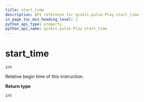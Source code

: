 ```yaml
---
title: start_time
description: API reference for qiskit.pulse.Play.start_time
in_page_toc_min_heading_level: 1
python_api_type: property
python_api_name: qiskit.pulse.Play.start_time
---
```


# start\_time

<span id="qiskit.pulse.Play.start_time" />

`int`

Relative begin time of this instruction.

**Return type**

`int`

